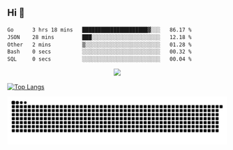 ## Hi 👋

<!--START_SECTION:waka-->

```txt
Go      3 hrs 18 mins   █████████████████████▓░░░   86.17 %
JSON    28 mins         ███░░░░░░░░░░░░░░░░░░░░░░   12.18 %
Other   2 mins          ▒░░░░░░░░░░░░░░░░░░░░░░░░   01.28 %
Bash    0 secs          ░░░░░░░░░░░░░░░░░░░░░░░░░   00.32 %
SQL     0 secs          ░░░░░░░░░░░░░░░░░░░░░░░░░   00.04 %
```

<!--END_SECTION:waka-->

<p align="center">
  <a href="https://wakatime.com/@d93f0e24-e3ad-4f8d-9b8b-385bab9124f6">
    <img src="https://wakatime.com/badge/user/d93f0e24-e3ad-4f8d-9b8b-385bab9124f6.svg" />
  </a>
</p>

[![Top Langs](https://github-readme-stats.vercel.app/api/top-langs/?username=sqlmerr&layout=donut-vertical&theme=ocean_dark)](https://github.com/anuraghazra/github-readme-stats)

<picture>
  <source media="(prefers-color-scheme: dark)" srcset="https://raw.githubusercontent.com/sqlmerr/sqlmerr/output/github-contribution-grid-snake-dark.svg">
  <source media="(prefers-color-scheme: light)" srcset="https://raw.githubusercontent.com/platane/sqlmerr/output/github-contribution-grid-snake.svg">
  <img alt="github contribution grid snake animation" src="https://raw.githubusercontent.com/sqlmerr/sqlmerr/output/github-contribution-grid-snake.svg">
</picture>
